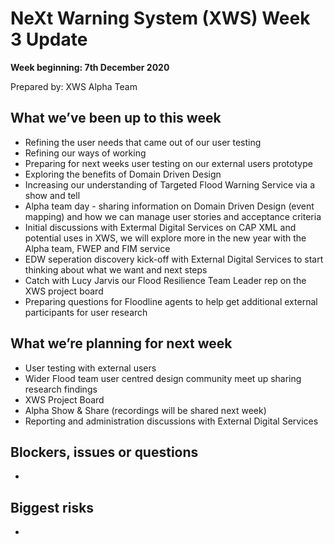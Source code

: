 # NeXt Warning System (XWS) Week 3 Update
**Week beginning: 7th December 2020** 

Prepared by: XWS Alpha Team

## What we’ve been up to this week

* Refining the user needs that came out of our user testing 
* Refining our ways of working
* Preparing for next weeks user testing on our external users prototype
* Exploring the benefits of Domain Driven Design
* Increasing our understanding of Targeted Flood Warning Service via a show and tell
* Alpha team day - sharing information on Domain Driven Design (event mapping) and how we can manage user stories and acceptance criteria 
* Initial discussions with Extermal Digital Services on CAP XML and potential uses in XWS, we will explore more in the new year with the Alpha team, FWEP and FIM service
* EDW seperation discovery kick-off with External Digital Services to start thinking about what we want and next steps
* Catch with Lucy Jarvis our Flood Resilience Team Leader rep on the XWS project board
* Preparing questions for Floodline agents to help get additional external participants for user research

## What we’re planning for next week

* User testing with external users
* Wider Flood team user centred design community meet up sharing research findings
* XWS Project Board
* Alpha Show & Share (recordings will be shared next week)
* Reporting and administration discussions with External Digital Services


## Blockers, issues or questions

* 

## Biggest risks

* 
